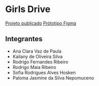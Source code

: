 # Girls Drive

[Projeto publicado](https://girls-drive.github.io/girls-drive-web/)
[Prótotipo Figma](https://encurtador.com.br/dhyNT)

## Integrantes
- Ana Clara Vaz de Paula
- Kailany de Oliveira Silva
- Rodrigo Fernandes Ribeiro
- Rodrigo Maia Ribeiro
- Sofia Rodrigues Alves Hosken
- Paloma Jasmine da Silva Nepomuceno
